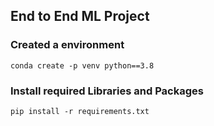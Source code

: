 ## End to End ML Project

### Created a environment
```
conda create -p venv python==3.8
```
### Install required Libraries and Packages
```
pip install -r requirements.txt
```